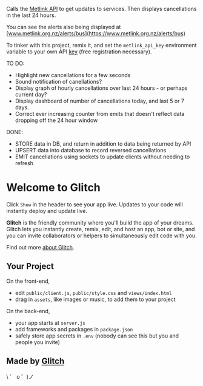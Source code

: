 Calls the [Metlink API](https://opendata.metlink.org.nz) to get updates to services.
Then displays cancellations in the last 24 hours.

You can see the alerts also being displayed at [www.metlink.org.nz/alerts/bus](https://www.metlink.org.nz/alerts/bus)

To tinker with this project, remix it, and set the `metlink_api_key` environment variable to your own API [key](https://opendata.metlink.org.nz/dashboard) (free registration necessary).

TO DO:

- Highlight new cancellations for a few seconds
- Sound notification of canellations?
- Display graph of hourly cancellations over last 24 hours - or perhaps current day?
- Display dashboard of number of cancellations today, and last 5 or 7 days.
- Correct ever increasing counter from emits that doesn't reflect data dropping off the 24 hour window

DONE:

- STORE data in DB, and return in addition to data being returned by API
- UPSERT data into database to record reversed cancellations
- EMIT cancellations using sockets to update clients without needing to refresh

# Welcome to Glitch

Click `Show` in the header to see your app live. Updates to your code will instantly deploy and update live.

**Glitch** is the friendly community where you'll build the app of your dreams. Glitch lets you instantly create, remix, edit, and host an app, bot or site, and you can invite collaborators or helpers to simultaneously edit code with you.

Find out more [about Glitch](https://glitch.com/about).

## Your Project

On the front-end,

- edit `public/client.js`, `public/style.css` and `views/index.html`
- drag in `assets`, like images or music, to add them to your project

On the back-end,

- your app starts at `server.js`
- add frameworks and packages in `package.json`
- safely store app secrets in `.env` (nobody can see this but you and people you invite)

## Made by [Glitch](https://glitch.com/)

\ ゜ o ゜)ノ
